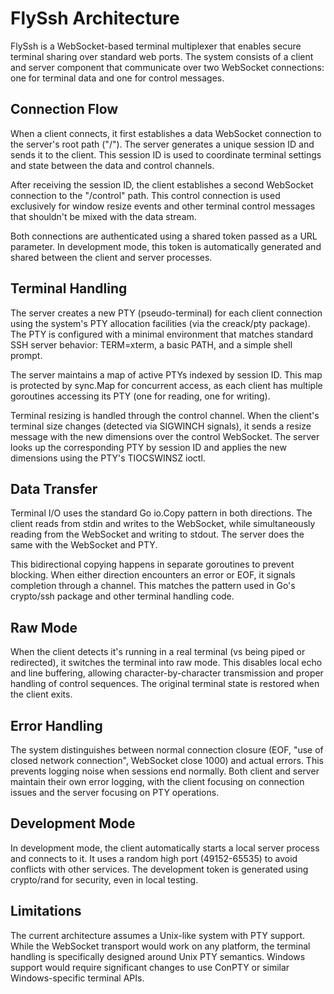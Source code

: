 # FlySsh Architecture

FlySsh is a WebSocket-based terminal multiplexer that enables secure terminal sharing over standard web ports. The system consists of a client and server component that communicate over two WebSocket connections: one for terminal data and one for control messages.

## Connection Flow

When a client connects, it first establishes a data WebSocket connection to the server's root path ("/"). The server generates a unique session ID and sends it to the client. This session ID is used to coordinate terminal settings and state between the data and control channels.

After receiving the session ID, the client establishes a second WebSocket connection to the "/control" path. This control connection is used exclusively for window resize events and other terminal control messages that shouldn't be mixed with the data stream.

Both connections are authenticated using a shared token passed as a URL parameter. In development mode, this token is automatically generated and shared between the client and server processes.

## Terminal Handling

The server creates a new PTY (pseudo-terminal) for each client connection using the system's PTY allocation facilities (via the creack/pty package). The PTY is configured with a minimal environment that matches standard SSH server behavior: TERM=xterm, a basic PATH, and a simple shell prompt.

The server maintains a map of active PTYs indexed by session ID. This map is protected by sync.Map for concurrent access, as each client has multiple goroutines accessing its PTY (one for reading, one for writing).

Terminal resizing is handled through the control channel. When the client's terminal size changes (detected via SIGWINCH signals), it sends a resize message with the new dimensions over the control WebSocket. The server looks up the corresponding PTY by session ID and applies the new dimensions using the PTY's TIOCSWINSZ ioctl.

## Data Transfer

Terminal I/O uses the standard Go io.Copy pattern in both directions. The client reads from stdin and writes to the WebSocket, while simultaneously reading from the WebSocket and writing to stdout. The server does the same with the WebSocket and PTY.

This bidirectional copying happens in separate goroutines to prevent blocking. When either direction encounters an error or EOF, it signals completion through a channel. This matches the pattern used in Go's crypto/ssh package and other terminal handling code.

## Raw Mode

When the client detects it's running in a real terminal (vs being piped or redirected), it switches the terminal into raw mode. This disables local echo and line buffering, allowing character-by-character transmission and proper handling of control sequences. The original terminal state is restored when the client exits.

## Error Handling

The system distinguishes between normal connection closure (EOF, "use of closed network connection", WebSocket close 1000) and actual errors. This prevents logging noise when sessions end normally. Both client and server maintain their own error logging, with the client focusing on connection issues and the server focusing on PTY operations.

## Development Mode

In development mode, the client automatically starts a local server process and connects to it. It uses a random high port (49152-65535) to avoid conflicts with other services. The development token is generated using crypto/rand for security, even in local testing.

## Limitations

The current architecture assumes a Unix-like system with PTY support. While the WebSocket transport would work on any platform, the terminal handling is specifically designed around Unix PTY semantics. Windows support would require significant changes to use ConPTY or similar Windows-specific terminal APIs. 